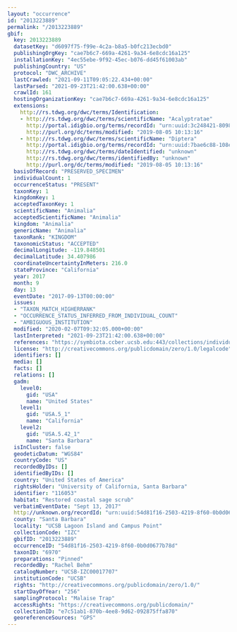 ```yaml
---
layout: "occurrence"
id: "2013223889"
permalink: "/2013223889"
gbif:
  key: 2013223889
  datasetKey: "d6097f75-f99e-4c2a-b8a5-b0fc213ecbd0"
  publishingOrgKey: "cae7b6c7-669a-4261-9a34-6e8cdc16a125"
  installationKey: "4ec55ebe-9f92-45ec-b076-dd45f61003ab"
  publishingCountry: "US"
  protocol: "DWC_ARCHIVE"
  lastCrawled: "2021-09-11T09:05:22.434+00:00"
  lastParsed: "2021-09-23T21:42:00.638+00:00"
  crawlId: 161
  hostingOrganizationKey: "cae7b6c7-669a-4261-9a34-6e8cdc16a125"
  extensions:
    http://rs.tdwg.org/dwc/terms/Identification:
    - http://rs.tdwg.org/dwc/terms/scientificName: "Acalyptratae"
      http://portal.idigbio.org/terms/recordId: "urn:uuid:3c248421-8098-42df-bfd8-a2b36dc5ec24"
      http://purl.org/dc/terms/modified: "2019-08-05 10:13:16"
    - http://rs.tdwg.org/dwc/terms/scientificName: "Diptera"
      http://portal.idigbio.org/terms/recordId: "urn:uuid:7bae6c88-108e-45ca-9dd7-d8e085f0a894"
      http://rs.tdwg.org/dwc/terms/dateIdentified: "unknown"
      http://rs.tdwg.org/dwc/terms/identifiedBy: "unknown"
      http://purl.org/dc/terms/modified: "2019-08-05 10:13:16"
  basisOfRecord: "PRESERVED_SPECIMEN"
  individualCount: 1
  occurrenceStatus: "PRESENT"
  taxonKey: 1
  kingdomKey: 1
  acceptedTaxonKey: 1
  scientificName: "Animalia"
  acceptedScientificName: "Animalia"
  kingdom: "Animalia"
  genericName: "Animalia"
  taxonRank: "KINGDOM"
  taxonomicStatus: "ACCEPTED"
  decimalLongitude: -119.848501
  decimalLatitude: 34.407986
  coordinateUncertaintyInMeters: 216.0
  stateProvince: "California"
  year: 2017
  month: 9
  day: 13
  eventDate: "2017-09-13T00:00:00"
  issues:
  - "TAXON_MATCH_HIGHERRANK"
  - "OCCURRENCE_STATUS_INFERRED_FROM_INDIVIDUAL_COUNT"
  - "AMBIGUOUS_INSTITUTION"
  modified: "2020-02-07T09:32:05.000+00:00"
  lastInterpreted: "2021-09-23T21:42:00.638+00:00"
  references: "https://symbiota.ccber.ucsb.edu:443/collections/individual/index.php?occid=116053"
  license: "http://creativecommons.org/publicdomain/zero/1.0/legalcode"
  identifiers: []
  media: []
  facts: []
  relations: []
  gadm:
    level0:
      gid: "USA"
      name: "United States"
    level1:
      gid: "USA.5_1"
      name: "California"
    level2:
      gid: "USA.5.42_1"
      name: "Santa Barbara"
  isInCluster: false
  geodeticDatum: "WGS84"
  countryCode: "US"
  recordedByIDs: []
  identifiedByIDs: []
  country: "United States of America"
  rightsHolder: "University of California, Santa Barbara"
  identifier: "116053"
  habitat: "Restored coastal sage scrub"
  verbatimEventDate: "Sept 13, 2017"
  http://unknown.org/recordId: "urn:uuid:54d81f16-2503-4219-8f60-0b0d0677b78d"
  county: "Santa Barbara"
  locality: "UCSB Lagoon Island and Campus Point"
  collectionCode: "IZC"
  gbifID: "2013223889"
  occurrenceID: "54d81f16-2503-4219-8f60-0b0d0677b78d"
  taxonID: "6970"
  preparations: "Pinned"
  recordedBy: "Rachel Behm"
  catalogNumber: "UCSB-IZC00017707"
  institutionCode: "UCSB"
  rights: "http://creativecommons.org/publicdomain/zero/1.0/"
  startDayOfYear: "256"
  samplingProtocol: "Malaise Trap"
  accessRights: "https://creativecommons.org/publicdomain/"
  collectionID: "e7c51ab1-870b-4ee8-9d62-092875ffa870"
  georeferenceSources: "GPS"
---
```

